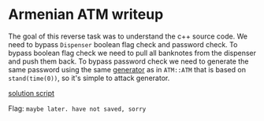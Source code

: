 # Armenian ATM writeup

The goal of this reverse task was to understand the c++ source code. We need to bypass `Dispenser` boolean flag check and password check. To bypass boolean flag check we need to pull all banknotes from the dispenser and push them back. To bypass password check we need to generate the same password using the same [generator](atm.cpp) as in `ATM::ATM` that is based on `stand(time(0))`, so it's simple to attack generator.

[solution script](atm.py)

Flag: `maybe later. have not saved, sorry`